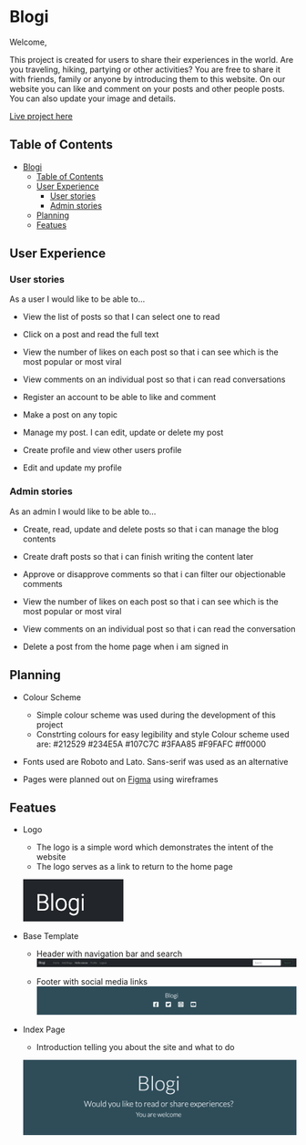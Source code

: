 # Blogi

Welcome,

This project is created for users to share their experiences in the world. Are you traveling, hiking, partying or other activities? You are free to share it with friends, family or anyone by introducing them to this website.
On our website you can like and comment on your posts and other people posts. You can also update your image and details.

[Live project here](https://blogi-177f0953c4d1.herokuapp.com)

## Table of Contents

- [Blogi](#blogi)
  - [Table of Contents](#table-of-contents)
  - [User Experience](#user-experience)
    - [User stories](#user-stories)
    - [Admin stories](#admin-stories)
  - [Planning](#planning)
  - [Featues](#featues)

## User Experience

### User stories

As a user I would like to be able to...

- View the list of posts so that I can select one to read
  
- Click on a post and read the full text

- View the number of likes on each post so that i can see which is the most popular or most viral

- View comments on an individual post so that i can read conversations

- Register an account to be able to like and comment

- Make a post on any topic

- Manage my post. I can edit, update or delete my post

- Create profile and view other users profile

- Edit and update my profile

### Admin stories

As an admin I would like to be able to...

- Create, read, update and delete posts so that i can manage the blog contents

- Create draft posts so that i can finish writing the content later

- Approve or disapprove comments so that i can filter our objectionable comments

- View the number of likes on each post so that i can see which is the most popular or most viral

- View comments on an individual post so that i can read the conversation

- Delete a post from the home page when i am signed in

## Planning

* Colour Scheme
  * Simple colour scheme was used during the development of this project
  * Constrting colours for easy legibility and style
  Colour scheme used are:
  #212529 
  #234E5A 
  #107C7C 
  #3FAA85 
  #F9FAFC 
  #ff0000

* Fonts used are Roboto and Lato. Sans-serif was used as an alternative

* Pages were planned out on [Figma](https://www.figma.com) using wireframes



## Featues

* Logo
  * The logo is a simple word which demonstrates the intent of the website
  * The logo serves as a link to return to the home page
  
  ![Logo](media/images/logoimage.png)

* Base Template

  * Header with navigation bar and search
  ![Header with navigation and search](media/images/navbarimage.png)

  * Footer with social media links
  ![Footer with social media links](media/images/footerimage.png)

* Index Page
  * Introduction telling you about the site and what to do

  ![Introduction](media/images/introimage.png)
